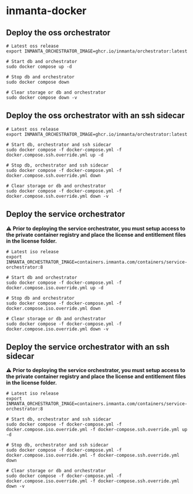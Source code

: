 # inmanta-docker

## Deploy the oss orchestrator

```
# Latest oss release
export INMANTA_ORCHESTRATOR_IMAGE=ghcr.io/inmanta/orchestrator:latest

# Start db and orchestrator
sudo docker compose up -d

# Stop db and orchestrator
sudo docker compose down

# Clear storage or db and orchestrator
sudo docker compose down -v
```

## Deploy the oss orchestrator with an ssh sidecar

```
# Latest oss release
export INMANTA_ORCHESTRATOR_IMAGE=ghcr.io/inmanta/orchestrator:latest

# Start db, orchestrator and ssh sidecar
sudo docker compose -f docker-compose.yml -f docker.compose.ssh.override.yml up -d

# Stop db, orchestrator and ssh sidecar
sudo docker compose -f docker-compose.yml -f docker.compose.ssh.override.yml down

# Clear storage or db and orchestrator
sudo docker compose -f docker-compose.yml -f docker.compose.ssh.override.yml down -v
```

## Deploy the service orchestrator

:warning: **Prior to deploying the service orchestrator, you must setup access to the private container registry and place the license and entitlement files in the license folder.**

```
# Latest iso release
export INMANTA_ORCHESTRATOR_IMAGE=containers.inmanta.com/containers/service-orchestrator:8

# Start db and orchestrator
sudo docker compose -f docker-compose.yml -f docker.compose.iso.override.yml up -d

# Stop db and orchestrator
sudo docker compose -f docker-compose.yml -f docker.compose.iso.override.yml down

# Clear storage or db and orchestrator
sudo docker compose -f docker-compose.yml -f docker.compose.iso.override.yml down -v
```

## Deploy the service orchestrator with an ssh sidecar

:warning: **Prior to deploying the service orchestrator, you must setup access to the private container registry and place the license and entitlement files in the license folder.**

```
# Latest iso release
export INMANTA_ORCHESTRATOR_IMAGE=containers.inmanta.com/containers/service-orchestrator:8

# Start db, orchestrator and ssh sidecar
sudo docker compose -f docker-compose.yml -f docker.compose.iso.override.yml -f docker-compose.ssh.override.yml up -d

# Stop db, orchestrator and ssh sidecar
sudo docker compose -f docker-compose.yml -f docker.compose.iso.override.yml -f docker-compose.ssh.override.yml down

# Clear storage or db and orchestrator
sudo docker compose -f docker-compose.yml -f docker.compose.iso.override.yml -f docker-compose.ssh.override.yml down -v
```
